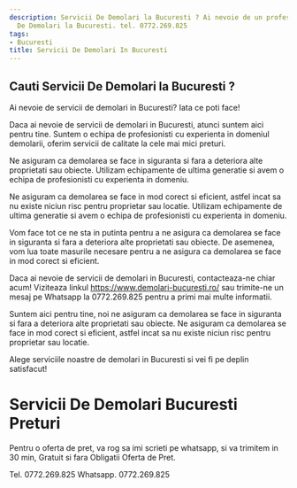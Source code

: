 ```yaml
---
description: Servicii De Demolari la Bucuresti ? Ai nevoie de un profesionist in Servicii
  De Demolari la Bucuresti. tel. 0772.269.825
tags:
- Bucuresti
title: Servicii De Demolari In Bucuresti
---
```



## Cauti Servicii De Demolari la Bucuresti ?

Ai nevoie de servicii de demolari in Bucuresti? Iata ce poti face!

Daca ai nevoie de servicii de demolari in Bucuresti, atunci suntem aici pentru tine. Suntem o echipa de profesionisti cu experienta in domeniul demolarii, oferim servicii de calitate la cele mai mici preturi. 

Ne asiguram ca demolarea se face in siguranta si fara a deteriora alte proprietati sau obiecte. Utilizam echipamente de ultima generatie si avem o echipa de profesionisti cu experienta in domeniu. 

Ne asiguram ca demolarea se face in mod corect si eficient, astfel incat sa nu existe niciun risc pentru proprietar sau locatie. Utilizam echipamente de ultima generatie si avem o echipa de profesionisti cu experienta in domeniu. 

Vom face tot ce ne sta in putinta pentru a ne asigura ca demolarea se face in siguranta si fara a deteriora alte proprietati sau obiecte. De asemenea, vom lua toate masurile necesare pentru a ne asigura ca demolarea se face in mod corect si eficient. 

Daca ai nevoie de servicii de demolari in Bucuresti, contacteaza-ne chiar acum! Viziteaza linkul https://www.demolari-bucuresti.ro/ sau trimite-ne un mesaj pe Whatsapp la 0772.269.825 pentru a primi mai multe informatii. 

Suntem aici pentru tine, noi ne asiguram ca demolarea se face in siguranta si fara a deteriora alte proprietati sau obiecte. Ne asiguram ca demolarea se face in mod corect si eficient, astfel incat sa nu existe niciun risc pentru proprietar sau locatie. 

Alege serviciile noastre de demolari in Bucuresti si vei fi pe deplin satisfacut!

# Servicii De Demolari Bucuresti Preturi
Pentru o oferta de pret, va rog sa imi scrieti pe whatsapp, si va trimitem in 30 min, Gratuit si fara Obligatii Oferta de Pret.

Tel. 0772.269.825
Whatsapp. 0772.269.825